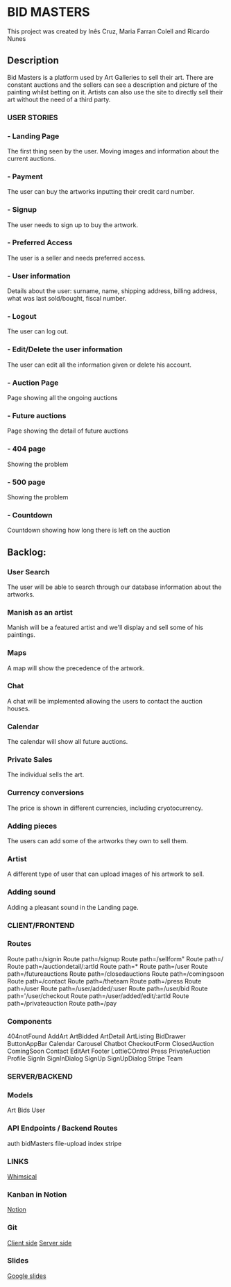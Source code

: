 # BID MASTERS
This project was created by Inês Cruz, Maria Farran Colell and Ricardo Nunes
## Description
Bid Masters is a platform used by Art Galleries to sell their art. There are constant auctions and the sellers can see a description and picture of the painting whilst betting on it. Artists can also use the site to directly sell their art without the need of a third party.
### USER STORIES
### - Landing Page
The first thing seen by the user. Moving images and information about the current auctions.
### - Payment
The user can buy the artworks inputting their credit card number.
### - Signup
The user needs to sign up to buy the artwork.
### - Preferred Access
The user is a seller and needs preferred access.
### - User information
Details about the user: surname, name, shipping address, billing address, what was last sold/bought, fiscal number.  
### - Logout
The user can log out.
### - Edit/Delete the user information
The user can edit all the information given or delete his account.
### - Auction Page
Page showing all the ongoing auctions
### - Future auctions
Page showing the detail of future auctions
### - 404 page
Showing the problem
### - 500 page
Showing the problem
### - Countdown
Countdown showing how long there is left on the auction
## Backlog:
### User Search
The user will be able to search through our database information about the artworks.
### Manish as an artist
Manish will be a featured artist and we'll display and sell some of his paintings.
### Maps
A map will show the precedence of the artwork.
### Chat
A chat will be implemented allowing the users to contact the auction houses.
### Calendar
The calendar will show all future auctions.
### Private Sales
The individual sells the art.
### Currency conversions
The price is shown in different currencies, including cryotocurrency.
### Adding pieces
The users can add some of the artworks they own to sell them.
### Artist
A different type of user that can upload images of his artwork to sell.
### Adding sound
Adding a pleasant sound in the Landing page.
### CLIENT/FRONTEND
### Routes
Route path=/signin
Route path=/signup
Route path=/sellform"
Route path=/
Route path=/auctiondetail/:artId
Route path=*
Route path=/user
Route path=/futureauctions
Route path=/closedauctions
Route path=/comingsoon
Route path=/contact
Route path=/theteam
Route path=/press
Route path=/user
Route path=/user/added/:user
Route path=/user/bid
Route path='/user/checkout
Route path=/user/added/edit/:artId
Route path=/privateauction
Route path=/pay
### Components
404notFound
AddArt
ArtBidded
ArtDetail
ArtListing
BidDrawer
ButtonAppBar
Calendar
Carousel
Chatbot
CheckoutForm
ClosedAuction
ComingSoon
Contact
EditArt
Footer
LottieCOntrol
Press
PrivateAuction
Profile
SignIn
SignInDialog
SignUp
SignUpDialog
Stripe
Team
### SERVER/BACKEND
### Models
Art
Bids
User
### API Endpoints / Backend Routes
auth
bidMasters
file-upload
index
stripe
### LINKS
<a href="https://whimsical.com/mobile-view-J5gdqV1f7wkniPMyEqm1JA">Whimsical</a>
### Kanban in Notion
<a href="https://www.notion.so/ffc6edaa56a24272a0f4945d98f1f5bf?v=362f6b85b58043c3aff127dd42d08c23">Notion</a>
### Git
<a href="https://github.com/cruzines/BM-client">Client side</a>
<a href="https://github.com/cruzines/BM-server">Server side</a>
### Slides
<a href="https://docs.google.com/presentation/d/1uFLaZnwqXLEqeTLtA0J6_2oLZGGKFlBSTEy8OUR6xNY/edit?usp=sharing">Google slides</a>